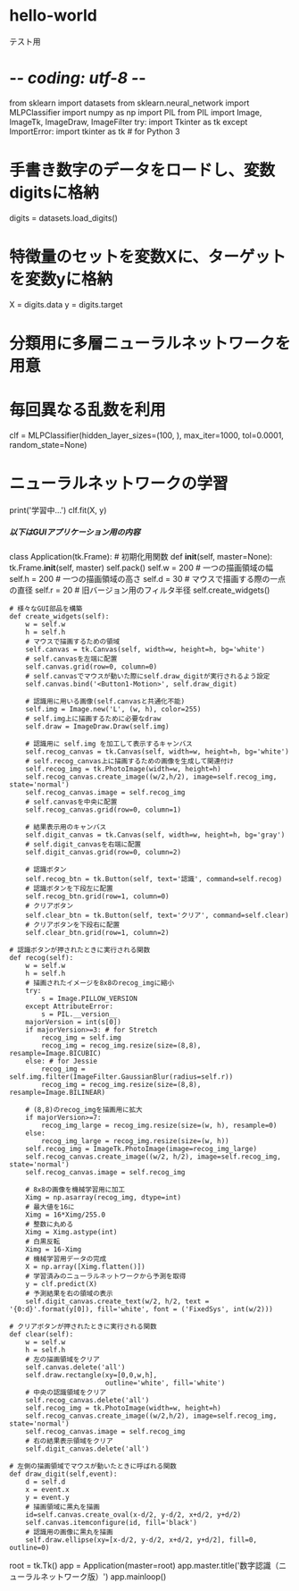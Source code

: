# hello-world
テスト用


# -*- coding: utf-8 -*-
from sklearn import datasets
from sklearn.neural_network import MLPClassifier
import numpy as np
import PIL
from PIL import Image, ImageTk, ImageDraw, ImageFilter
try:
    import Tkinter as tk
except ImportError:
    import tkinter as tk  # for Python 3

# 手書き数字のデータをロードし、変数digitsに格納
digits = datasets.load_digits()

# 特徴量のセットを変数Xに、ターゲットを変数yに格納
X = digits.data
y = digits.target

# 分類用に多層ニューラルネットワークを用意
# 毎回異なる乱数を利用
clf = MLPClassifier(hidden_layer_sizes=(100, ), max_iter=1000, tol=0.0001, random_state=None)
# ニューラルネットワークの学習
print('学習中…')
clf.fit(X, y)

##### 以下はGUIアプリケーション用の内容

class Application(tk.Frame):
    # 初期化用関数
    def __init__(self, master=None):
        tk.Frame.__init__(self, master)
        self.pack()
        self.w = 200 # 一つの描画領域の幅
        self.h = 200 # 一つの描画領域の高さ
        self.d = 30  # マウスで描画する際の一点の直径
        self.r = 20  # 旧バージョン用のフィルタ半径
        self.create_widgets()

    # 様々なGUI部品を構築
    def create_widgets(self):
        w = self.w
        h = self.h
        # マウスで描画するための領域
        self.canvas = tk.Canvas(self, width=w, height=h, bg='white')
        # self.canvasを左端に配置
        self.canvas.grid(row=0, column=0)
        # self.canvasでマウスが動いた際にself.draw_digitが実行されるよう設定
        self.canvas.bind('<Button1-Motion>', self.draw_digit)

        # 認識用に用いる画像(self.canvasと共通化不能)
        self.img = Image.new('L', (w, h), color=255)
        # self.img上に描画するために必要なdraw
        self.draw = ImageDraw.Draw(self.img)

        # 認識用に self.img を加工して表示するキャンバス
        self.recog_canvas = tk.Canvas(self, width=w, height=h, bg='white')
        # self.recog_canvas上に描画するための画像を生成して関連付け
        self.recog_img = tk.PhotoImage(width=w, height=h)
        self.recog_canvas.create_image((w/2,h/2), image=self.recog_img, state='normal')
        self.recog_canvas.image = self.recog_img
        # self.canvasを中央に配置
        self.recog_canvas.grid(row=0, column=1)

        # 結果表示用のキャンバス
        self.digit_canvas = tk.Canvas(self, width=w, height=h, bg='gray')
        # self.digit_canvasを右端に配置
        self.digit_canvas.grid(row=0, column=2)

        # 認識ボタン
        self.recog_btn = tk.Button(self, text='認識', command=self.recog)
        # 認識ボタンを下段左に配置
        self.recog_btn.grid(row=1, column=0)
        # クリアボタン
        self.clear_btn = tk.Button(self, text='クリア', command=self.clear)
        # クリアボタンを下段右に配置
        self.clear_btn.grid(row=1, column=2)

    # 認識ボタンが押されたときに実行される関数
    def recog(self):
        w = self.w
        h = self.h
        # 描画されたイメージを8x8のrecog_imgに縮小
        try:
            s = Image.PILLOW_VERSION
        except AttributeError:
            s = PIL.__version__
        majorVersion = int(s[0])
        if majorVersion>=3: # for Stretch
            recog_img = self.img
            recog_img = recog_img.resize(size=(8,8), resample=Image.BICUBIC)
        else: # for Jessie
            recog_img = self.img.filter(ImageFilter.GaussianBlur(radius=self.r))
            recog_img = recog_img.resize(size=(8,8), resample=Image.BILINEAR)

        # (8,8)のrecog_imgを描画用に拡大
        if majorVersion>=7:
            recog_img_large = recog_img.resize(size=(w, h), resample=0)
        else:
            recog_img_large = recog_img.resize(size=(w, h))
        self.recog_img = ImageTk.PhotoImage(image=recog_img_large)
        self.recog_canvas.create_image((w/2, h/2), image=self.recog_img, state='normal')
        self.recog_canvas.image = self.recog_img

        # 8x8の画像を機械学習用に加工
        Ximg = np.asarray(recog_img, dtype=int)
        # 最大値を16に
        Ximg = 16*Ximg/255.0
        # 整数に丸める
        Ximg = Ximg.astype(int)
        # 白黒反転
        Ximg = 16-Ximg
        # 機械学習用データの完成
        X = np.array([Ximg.flatten()])
        # 学習済みのニューラルネットワークから予測を取得
        y = clf.predict(X)
        # 予測結果を右の領域の表示
        self.digit_canvas.create_text(w/2, h/2, text = '{0:d}'.format(y[0]), fill='white', font = ('FixedSys', int(w/2)))

    # クリアボタンが押されたときに実行される関数
    def clear(self):
        w = self.w
        h = self.h
        # 左の描画領域をクリア
        self.canvas.delete('all')
        self.draw.rectangle(xy=[0,0,w,h], 
                            outline='white', fill='white')
        # 中央の認識領域をクリア
        self.recog_canvas.delete('all')
        self.recog_img = tk.PhotoImage(width=w, height=h)
        self.recog_canvas.create_image((w/2,h/2), image=self.recog_img, state='normal')
        self.recog_canvas.image = self.recog_img
        # 右の結果表示領域をクリア
        self.digit_canvas.delete('all')

    # 左側の描画領域でマウスが動いたときに呼ばれる関数
    def draw_digit(self,event):
        d = self.d
        x = event.x
        y = event.y
        # 描画領域に黒丸を描画
        id=self.canvas.create_oval(x-d/2, y-d/2, x+d/2, y+d/2)
        self.canvas.itemconfigure(id, fill='black')
        # 認識用の画像に黒丸を描画
        self.draw.ellipse(xy=[x-d/2, y-d/2, x+d/2, y+d/2], fill=0, outline=0) 

root = tk.Tk()
app = Application(master=root)
app.master.title('数字認識（ニューラルネットワーク版）')
app.mainloop()

